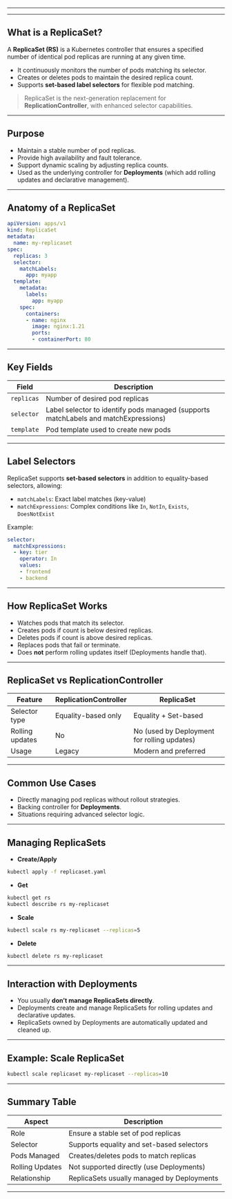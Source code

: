 ___________________________________________________________________________________________________________________________

---

## What is a ReplicaSet?

A **ReplicaSet (RS)** is a Kubernetes controller that ensures a specified number of identical pod replicas are running at any given time.

* It continuously monitors the number of pods matching its selector.
* Creates or deletes pods to maintain the desired replica count.
* Supports **set-based label selectors** for flexible pod matching.

> ReplicaSet is the next-generation replacement for **ReplicationController**, with enhanced selector capabilities.

---

## Purpose

* Maintain a stable number of pod replicas.
* Provide high availability and fault tolerance.
* Support dynamic scaling by adjusting replica counts.
* Used as the underlying controller for **Deployments** (which add rolling updates and declarative management).

---

## Anatomy of a ReplicaSet

```yaml
apiVersion: apps/v1
kind: ReplicaSet
metadata:
  name: my-replicaset
spec:
  replicas: 3
  selector:
    matchLabels:
      app: myapp
  template:
    metadata:
      labels:
        app: myapp
    spec:
      containers:
      - name: nginx
        image: nginx:1.21
        ports:
        - containerPort: 80
```

---

## Key Fields

| Field      | Description                                                                         |
| ---------- | ----------------------------------------------------------------------------------- |
| `replicas` | Number of desired pod replicas                                                      |
| `selector` | Label selector to identify pods managed (supports matchLabels and matchExpressions) |
| `template` | Pod template used to create new pods                                                |

---

## Label Selectors

ReplicaSet supports **set-based selectors** in addition to equality-based selectors, allowing:

* `matchLabels`: Exact label matches (key-value)
* `matchExpressions`: Complex conditions like `In`, `NotIn`, `Exists`, `DoesNotExist`

Example:

```yaml
selector:
  matchExpressions:
  - key: tier
    operator: In
    values:
    - frontend
    - backend
```

---

## How ReplicaSet Works

* Watches pods that match its selector.
* Creates pods if count is below desired replicas.
* Deletes pods if count is above desired replicas.
* Replaces pods that fail or terminate.
* Does **not** perform rolling updates itself (Deployments handle that).

---

## ReplicaSet vs ReplicationController

| Feature         | ReplicationController | ReplicaSet                                  |
| --------------- | --------------------- | ------------------------------------------- |
| Selector type   | Equality-based only   | Equality + Set-based                        |
| Rolling updates | No                    | No (used by Deployment for rolling updates) |
| Usage           | Legacy                | Modern and preferred                        |

---

## Common Use Cases

* Directly managing pod replicas without rollout strategies.
* Backing controller for **Deployments**.
* Situations requiring advanced selector logic.

---

## Managing ReplicaSets

* **Create/Apply**

```bash
kubectl apply -f replicaset.yaml
```

* **Get**

```bash
kubectl get rs
kubectl describe rs my-replicaset
```

* **Scale**

```bash
kubectl scale rs my-replicaset --replicas=5
```

* **Delete**

```bash
kubectl delete rs my-replicaset
```

---

## Interaction with Deployments

* You usually **don’t manage ReplicaSets directly**.
* Deployments create and manage ReplicaSets for rolling updates and declarative updates.
* ReplicaSets owned by Deployments are automatically updated and cleaned up.

---

## Example: Scale ReplicaSet

```bash
kubectl scale replicaset my-replicaset --replicas=10
```

---

## Summary Table

| Aspect          | Description                                |
| --------------- | ------------------------------------------ |
| Role            | Ensure a stable set of pod replicas        |
| Selector        | Supports equality and set-based selectors  |
| Pods Managed    | Creates/deletes pods to match replicas     |
| Rolling Updates | Not supported directly (use Deployments)   |
| Relationship    | ReplicaSets usually managed by Deployments |

---
